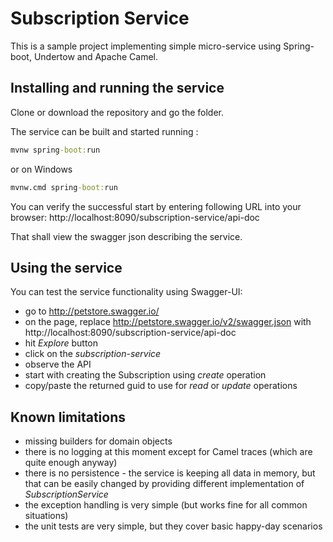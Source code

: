# Subscription Service
This is a sample project implementing simple micro-service using Spring-boot, Undertow and Apache Camel.
## Installing and running the service
Clone or download the repository and go the folder.

The service can be built and started running :
```cmd
mvnw spring-boot:run
```
or on Windows
```cmd
mvnw.cmd spring-boot:run
```

You can verify the successful start by entering following URL into your browser:
http://localhost:8090/subscription-service/api-doc

That shall view the swagger json describing the service.
## Using the service
You can test the service functionality using Swagger-UI:
  - go to http://petstore.swagger.io/
  - on the page, replace http://petstore.swagger.io/v2/swagger.json with http://localhost:8090/subscription-service/api-doc
  - hit *Explore* button
  - click on the *subscription-service*
  - observe the API
  - start with creating the Subscription using *create* operation
  - copy/paste the returned guid to use for *read* or *update* operations

## Known limitations
  - missing builders for domain objects
  - there is no logging at this moment except for Camel traces (which are quite enough anyway)
  - there is no persistence - the service is keeping all data in memory, but that can be easily changed by providing different implementation of *SubscriptionService*
  - the exception handling is very simple (but works fine for all common situations)
  - the unit tests are very simple, but they cover basic happy-day scenarios